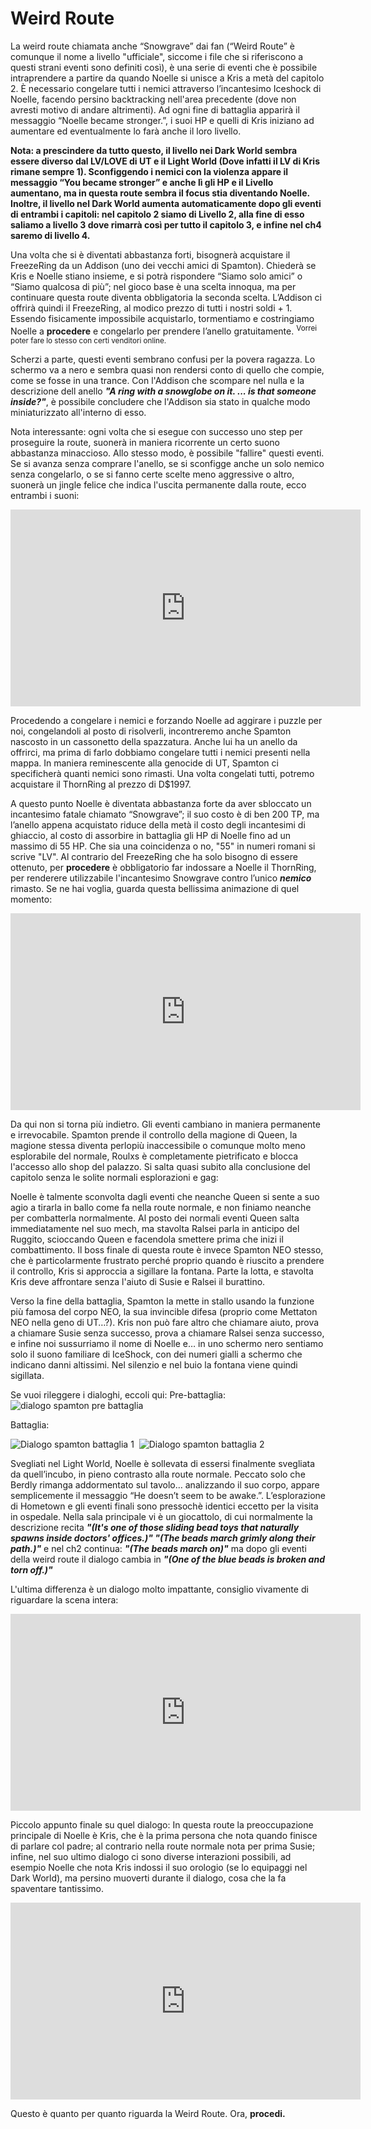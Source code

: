 <h1>Weird Route</h1>

La weird route chiamata anche “Snowgrave” dai fan (“Weird Route” è comunque il nome a livello "ufficiale", siccome i file che si riferiscono a questi strani eventi sono definiti così), è una serie di eventi che è possibile intraprendere a partire da quando Noelle si unisce a Kris a metà del capitolo 2. È necessario congelare tutti i nemici attraverso l’incantesimo Iceshock di Noelle, facendo persino backtracking nell'area precedente (dove non avresti motivo di andare altrimenti). Ad ogni fine di battaglia apparirà il messaggio “Noelle became stronger.”, i suoi HP e quelli di Kris iniziano ad aumentare ed eventualmente lo farà anche il loro livello. 

**Nota: a prescindere da tutto questo, il livello nei Dark World sembra essere diverso dal LV/LOVE di UT e il Light World (Dove infatti il LV di Kris rimane sempre 1). Sconfiggendo i nemici con la violenza appare il messaggio “You became stronger” e anche lì gli HP e il Livello aumentano, ma in questa route sembra il focus stia diventando Noelle. Inoltre, il livello nel Dark World aumenta automaticamente dopo gli eventi di entrambi i capitoli: nel capitolo 2 siamo di Livello 2, alla fine di esso saliamo a livello 3 dove rimarrà così per tutto il capitolo 3, e infine nel ch4 saremo di livello 4.**

Una volta che si è diventati abbastanza forti, bisognerà acquistare il FreezeRing da un Addison (uno dei vecchi amici di Spamton). Chiederà se Kris e Noelle stiano insieme, e si potrà rispondere “Siamo solo amici” o “Siamo qualcosa di più”; nel gioco base è una scelta innoqua, ma per continuare questa route diventa obbligatoria la seconda scelta. L’Addison ci offrirà quindi il FreezeRing, al modico prezzo di tutti i nostri soldi + 1. Essendo fisicamente impossibile acquistarlo, tormentiamo e costringiamo Noelle a **procedere** e congelarlo per prendere l’anello gratuitamente. <sup>Vorrei poter fare lo stesso con certi venditori online.<sup>

Scherzi a parte, questi eventi sembrano confusi per la povera ragazza. Lo schermo va a nero e sembra quasi non rendersi conto di quello che compie, come se fosse in una trance. Con l'Addison che scompare nel nulla e la descrizione dell anello ***"A ring with a snowglobe on it. ... is that someone inside?"***, è possibile concludere che l'Addison sia stato in qualche modo miniaturizzato all'interno di esso.

Nota interessante: ogni volta che si esegue con successo uno step per proseguire la route, suonerà in maniera ricorrente un certo suono abbastanza minaccioso. Allo stesso modo, è possibile "fallire" questi eventi. Se si avanza senza comprare l'anello, se si sconfigge anche un solo nemico senza congelarlo, o se si fanno certe scelte meno aggressive o altro, suonerà un jingle felice che indica l'uscita permanente dalla route, ecco entrambi i suoni:
<iframe width="560" height="315" src="https://www.youtube.com/embed/9tyGHbmlMOc" frameborder="0" allow="accelerometer; autoplay; encrypted-media; gyroscope; picture-in-picture" allowfullscreen></iframe>

Procedendo a congelare i nemici e forzando Noelle ad aggirare i puzzle per noi, congelandoli al posto di risolverli, incontreremo anche Spamton nascosto in un cassonetto della spazzatura. Anche lui ha un anello da offrirci, ma prima di farlo dobbiamo congelare tutti i nemici presenti nella mappa. In maniera reminescente alla genocide di UT, Spamton ci specificherà quanti nemici sono rimasti. Una volta congelati tutti, potremo acquistare il ThornRing al prezzo di D$1997.

A questo punto Noelle è diventata abbastanza forte da aver sbloccato un incantesimo fatale chiamato “Snowgrave”; il suo costo è di ben 200 TP, ma l’anello appena acquistato riduce della metà il costo degli incantesimi di ghiaccio, al costo di assorbire in battaglia gli HP di Noelle fino ad un massimo di 55 HP. Che sia una coincidenza o no, "55" in numeri romani si scrive "LV". Al contrario del FreezeRing che ha solo bisogno di essere ottenuto, per **procedere** è obbligatorio far indossare a Noelle il ThornRing, per renderere utilizzabile l'incantesimo Snowgrave contro l’unico ***nemico*** rimasto. Se ne hai voglia, guarda questa bellissima animazione di quel momento: 
<iframe width="560" height="315" src="https://www.youtube.com/embed/0XFurx0yrHI" frameborder="0" allow="accelerometer; autoplay; encrypted-media; gyroscope; picture-in-picture" allowfullscreen></iframe>

Da qui non si torna più indietro. Gli eventi cambiano in maniera permanente e irrevocabile. Spamton prende il controllo della magione di Queen, la magione stessa diventa perlopiù inaccessibile o comunque molto meno esplorabile del normale, Roulxs è completamente pietrificato e blocca l'accesso allo shop del palazzo. Si salta quasi subito alla conclusione del capitolo senza le solite normali esplorazioni e gag:

Noelle è talmente sconvolta dagli eventi che neanche Queen si sente a suo agio a tirarla in ballo come fa nella route normale, e non finiamo neanche per combatterla normalmente. Al posto dei normali eventi Queen salta immediatamente nel suo mech, ma stavolta Ralsei parla in anticipo del Ruggito, scioccando Queen e facendola smettere prima che inizi il combattimento. Il boss finale di questa route è invece Spamton NEO stesso, che è particolarmente frustrato perché proprio quando è riuscito a prendere il controllo, Kris si approccia a sigillare la fontana. Parte la lotta, e stavolta Kris deve affrontare senza l'aiuto di Susie e Ralsei il burattino.

Verso la fine della battaglia, Spamton la mette in stallo usando la funzione più famosa del corpo NEO, la sua invincible difesa (proprio come Mettaton NEO nella geno di UT…?). Kris non può fare altro che chiamare aiuto, prova a chiamare Susie senza successo, prova a chiamare Ralsei senza successo, e infine noi sussurriamo il nome di Noelle e… in uno schermo nero sentiamo solo il suono familiare di IceShock, con dei numeri gialli a schermo che indicano danni altissimi. Nel silenzio e nel buio la fontana viene quindi sigillata.

Se vuoi rileggere i dialoghi, eccoli qui:
Pre-battaglia:
![dialogo spamton pre battaglia](assets/img/weird_route_spamton_pre-battle.png) 

Battaglia:

![Dialogo spamton battaglia 1](assets/img/weird_route_spamton_battle_1.png) 
‎ 
![Dialogo spamton battaglia 2](assets/img/weird_route_spamton_battle_2.png)

Svegliati nel Light World, Noelle è sollevata di essersi finalmente svegliata da quell’incubo, in pieno contrasto alla route normale. Peccato solo che Berdly rimanga addormentato sul tavolo… analizzando il suo corpo, appare semplicemente il messaggio “He doesn’t seem to be awake.”. L’esplorazione di Hometown e gli eventi finali sono pressochè identici eccetto per la visita in ospedale. Nella sala principale vi è un giocattolo, di cui normalmente la descrizione recita ***"(It's one of those sliding bead toys that naturally spawns inside doctors' offices.)" "(The beads march grimly along their path.)"*** e nel ch2 continua: ***"(The beads march on)"*** ma dopo gli eventi della weird route il dialogo cambia in ***"(One of the blue beads is broken and torn off.)"***

L'ultima differenza è un dialogo molto impattante, consiglio vivamente di riguardare la scena intera:
<iframe width="560" height="315" src="https://www.youtube.com/embed/yryfLpycwy4?start=3207&amp;end=3468" frameborder="0" allow="accelerometer; autoplay; encrypted-media; gyroscope; picture-in-picture" allowfullscreen></iframe>

Piccolo appunto finale su quel dialogo: In questa route la preoccupazione principale di Noelle è Kris, che è la prima persona che nota quando finisce di parlare col padre; al contrario nella route normale nota per prima Susie; infine, nel suo ultimo dialogo ci sono diverse interazioni possibili, ad esempio Noelle che nota Kris indossi il suo orologio (se lo equipaggi nel Dark World), ma persino muoverti durante il dialogo, cosa che la fa spaventare tantissimo.

<iframe width="560" height="315" src="https://www.youtube.com/embed/ZKagCHlTxTs?start=25&amp;end=40" frameborder="0" allow="accelerometer; autoplay; encrypted-media; gyroscope; picture-in-picture" allowfullscreen></iframe>

Questo è quanto per quanto riguarda la Weird Route. Ora, **procedi.**
